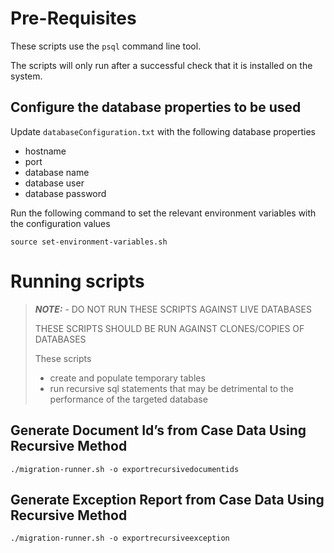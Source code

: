 # Pre-Requisites

These scripts use the `psql` command line tool.

The scripts will only run after a successful check that it is installed on the system.
      
## Configure the database properties to be used
Update `databaseConfiguration.txt` with the following database properties

  - hostname
  - port
  - database name
  - database user
  - database password
   
Run the following command to set the relevant environment variables with the configuration values
 
 `source set-environment-variables.sh`

# Running scripts 
> **_NOTE:_** - DO NOT RUN THESE SCRIPTS AGAINST LIVE DATABASES
>
> THESE SCRIPTS SHOULD BE RUN AGAINST CLONES/COPIES OF DATABASES
>
> These scripts
> - create and populate temporary tables
> - run recursive sql statements that may be detrimental to the performance of the targeted database
 
## Generate Document Id’s from Case Data Using Recursive Method 
 `./migration-runner.sh -o exportrecursivedocumentids`
 
## Generate Exception Report from Case Data Using Recursive Method 
 `./migration-runner.sh -o exportrecursiveexception`


